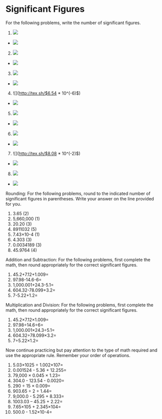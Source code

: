 # Significant Figures

For the following problems, write the number of significant figures.

1. ![](http://tex.sh/$1,567.0$)
  * ![](http://tex.sh/$4$)
2. ![](http://tex.sh/$75,000,000$)
  * ![](http://tex.sh/$8$)
3. ![](http://tex.sh/$0.04304$)
  * ![](http://tex.sh/$5$)
4. ![](http://tex.sh/$6.54 * 10^(-6)$)
  * ![](http://tex.sh/$8$)
5. ![](http://tex.sh/$4009$)
  * ![](http://tex.sh/$4$)
6. ![](http://tex.sh/$10$)
  * ![](http://tex.sh/$2$)
7. ![](http://tex.sh/$8.08 * 10^(-2)$)
  * ![](http://tex.sh/$4$)
8. ![](http://tex.sh/$3,450.0$)
  * ![](http://tex.sh/$4$)

Rounding: For the following problems, round to the indicated number of
significant figures in parentheses.  Write your answer on the line provided for
you.

1. 3.65 (2)   
2. 5,660,000 (1)  
3. 20.20 (3)  
4. 8911032 (5)  
5. 7.43×10-4 (1)  
6. 4.303 (3)  
7. 0.0034189 (3)  
8. 45.9764 (4)  

Addition and Subtraction: For the following problems, first complete the math,
then round appropriately for the correct significant figures.

1. 45.2+7.12+1.009= 
2. 97.98-14.6-6=    
3. 1,000.001+24.3-5.1=  
4. 604.32-78.099+3.2= 
5. 7-5.22+1.2=    

Multiplication and Division: For the following problems, first complete the
math, then round appropriately for the correct significant figures.

1. 45.2×7.12×1.009= 
2. 97.98÷14.6÷6=    
3. 1,000.001×24.3÷5.1=  
4. 604.32÷78.099×3.2= 
5. 7÷5.22×1.2=    

Now continue practicing but pay attention to the type of math required and use
the appropriate rule.  Remember your order of operations.

1. 5.03×1025 ÷ 1.002×107= 
2. 0.001524 - 5.36 + 12.255=  
3. 79,000 × 0.045 × 1.23=   
4. 304.0 - 123.54 - 0.0020= 
5. 290 ÷ 15 × 0.009=    
6. 903.65 ÷ 2 ÷ 1.44=   
7. 9,000.0 - 5.295 + 8.333= 
8. 1003.03 – 45.25 + 2.22=  
9. 7.65×105 + 2.345×104=    
10. 500.0 - 1.52×10-4=    
